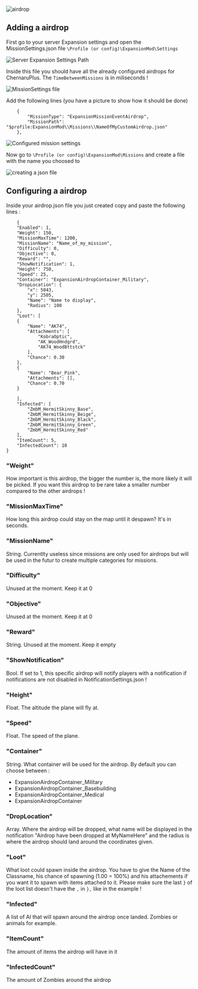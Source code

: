![airdrop](https://i.imgur.com/TZpLHYq.png)

## Adding a airdrop

First go to your server Expansion settings and open the MissionSettings.json file `\Profile (or config)\ExpansionMod\Settings`

![Server Expansion Settings Path](https://i.imgur.com/FXjTRN8.png)

Inside this file you should have all the already configured airdrops for ChernaruPlus. The `TimeBetweenMissions` is in miliseconds !

![MissionSettings file](https://i.imgur.com/r8xjgjp.png)

Add the following lines (you have a picture to show how it should be done)

        {
            "MissionType": "ExpansionMissionEventAirdrop",
            "MissionPath": "$profile:ExpansionMod\\Missions\\NameOfMyCustomAirdrop.json"
        },

![Configured mission settings](https://i.imgur.com/TOaQuVC.png)

Now go to `\Profile (or config)\ExpansionMod\Missions` and create a file with the name you choosed to

![creating a json file](https://i.imgur.com/MLJNdqM.png)

## Configuring a airdrop

Inside your airdrop.json file you just created copy and paste the following lines :

        {
        "Enabled": 1,
        "Weight": 150,
        "MissionMaxTime": 1200,
        "MissionName": "Name_of_my_mission",
        "Difficulty": 0,
        "Objective": 0,
        "Reward": "",
        "ShowNotification": 1,
        "Height": 750,
        "Speed": 25,
        "Container": "ExpansionAirdropContainer_Military",
        "DropLocation": {
            "x": 5043,
            "y": 2505,
            "Name": "Name to display",
            "Radius": 100
        },
        "Loot": [
        {
            "Name": "AK74",
            "Attachments": [
                "KobraOptic",
                "AK_WoodHndgrd",
                "AK74_WoodBttstck"
            ],
            "Chance": 0.30
        },
        {
            "Name": "Bear_Pink",
            "Attachments": [],
            "Chance": 0.70
        }

        ],
        "Infected": [
            "ZmbM_HermitSkinny_Base",
            "ZmbM_HermitSkinny_Beige",
            "ZmbM_HermitSkinny_Black",
            "ZmbM_HermitSkinny_Green",
            "ZmbM_HermitSkinny_Red"
        ],
        "ItemCount": 5,
        "InfectedCount": 10
    }

### "Weight"
How important is this airdrop, the bigger the number is, the more likely it will be picked. If you want this airdrop to be rare take a smaller number compared to the other airdrops !

### "MissionMaxTime"
How long this airdrop could stay on the map until it despawn? It's in seconds.

### "MissionName"
String. Currentlty useless since missions are only used for airdrops but will be used in the futur to create multiple categories for missions.

### "Difficulty"
Unused at the moment. Keep it at 0

### "Objective"
Unused at the moment. Keep it at 0

### "Reward"
String. Unused at the moment. Keep it empty

### "ShowNotification"
Bool. If set to 1, this specific airdrop will notify players with a notification if notifications are not disabled in NotificationSettings.json !

### "Height"
Float. The altitude the plane will fly at.

### "Speed"
Float. The speed of the plane.

### "Container"
String. What container will be used for the airdrop. By default you can choose between :
* ExpansionAirdropContainer_Military
* ExpansionAirdropContainer_Basebuilding
* ExpansionAirdropContainer_Medical
* ExpansionAirdropContainer

### "DropLocation"
Array. Where the airdrop will be dropped, what name will be displayed in the notification "Airdrop have been dropped at MyNameHere" and the radius is where the airdrop should land around the coordinates given.

### "Loot"
What loot could spawn inside the airdrop. You have to give the Name of the Classname, his chance of spawning (1.00 = 100%) and his attachements if you want it to spawn with items attached to it. Please make sure the last `}` of the loot list doesn't have the `,` in `},` like in the example !

### "Infected"
A list of AI that will spawn around the airdrop once landed. Zombies or animals for example.

### "ItemCount"
The amount of items the airdrop will have in it

### "InfectedCount"
The amount of Zombies around the airdrop